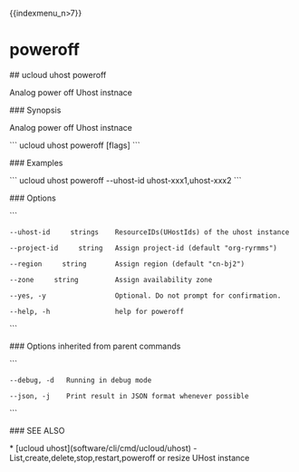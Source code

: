 {{indexmenu_n>7}}

# poweroff

\#\# ucloud uhost poweroff

Analog power off Uhost instnace

\#\#\# Synopsis

Analog power off Uhost instnace

\`\`\` ucloud uhost poweroff \[flags\] \`\`\`

\#\#\# Examples

\`\`\` ucloud uhost poweroff --uhost-id uhost-xxx1,uhost-xxx2 \`\`\`

\#\#\# Options

\`\`\`

``` 
--uhost-id     strings    ResourceIDs(UHostIds) of the uhost instance 
```

``` 
--project-id     string   Assign project-id (default "org-ryrmms") 
```

``` 
--region     string       Assign region (default "cn-bj2") 
```

``` 
--zone     string         Assign availability zone 
```

``` 
--yes, -y                 Optional. Do not prompt for confirmation. 
```

``` 
--help, -h                help for poweroff 
```

\`\`\`

\#\#\# Options inherited from parent commands

\`\`\`

``` 
--debug, -d   Running in debug mode 
```

``` 
--json, -j    Print result in JSON format whenever possible 
```

\`\`\`

\#\#\# SEE ALSO

\* \[ucloud uhost\](software/cli/cmd/ucloud/uhost) -
List,create,delete,stop,restart,poweroff or resize UHost instance
